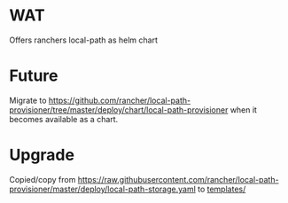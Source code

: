 # WAT

Offers ranchers local-path as helm chart

# Future

Migrate to https://github.com/rancher/local-path-provisioner/tree/master/deploy/chart/local-path-provisioner when it becomes 
available as a chart.

# Upgrade

Copied/copy from https://raw.githubusercontent.com/rancher/local-path-provisioner/master/deploy/local-path-storage.yaml to [templates/](templates/localpath.yaml)
